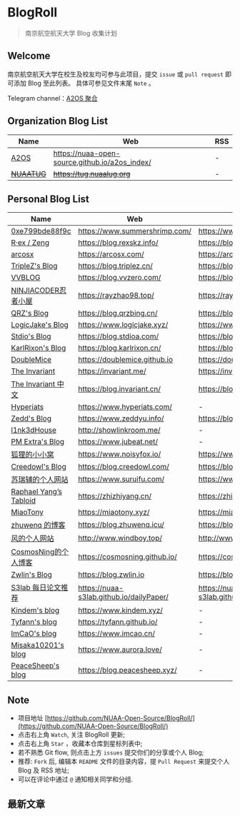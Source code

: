 # BlogRoll

> 南京航空航天大学 Blog 收集计划

## Welcome

南京航空航天大学在校生及校友均可参与此项目，提交 `issue` 或 `pull request` 即可添加 Blog 至此列表。
具体可参见文件末尾 `Note` 。

Telegram channel：[A2OS 聚合](https://t.me/s/a2os_rss)


## Organization Blog List

| Name                               | Web                     | RSS |
| ---------------------------------- | ----------------------- | --- |
| [A2OS](https://nuaa-open-source.github.io/a2os_index/)     | https://nuaa-open-source.github.io/a2os_index/  | -   |
| ~~[NUAATUG](https://tug.nuaalug.org)~~ | ~~https://tug.nuaalug.org~~ | -   |

## Personal Blog List



| Name                                             | Web                            | RSS                                    |
| ------------------------------------------------ | ------------------------------ | -------------------------------------- |
| [0xe799bde88f9c](https://www.summershrimp.com/)  | https://www.summershrimp.com/  | https://www.summershrimp.com/feed/     |
| [R·ex / Zeng](https://blog.rexskz.info/)         | https://blog.rexskz.info/      | https://blog.rexskz.info/feed/         |
| [arcosx](https://arcosx.com/)                    | https://arcosx.com/            | https://arcosx.com/index.php/feed/     |
| [TripleZ's Blog](https://blog.triplez.cn/)       | https://blog.triplez.cn/       | https://blog.triplez.cn/index.xml       |
| [VVBLOG](https://blog.vvzero.com/)               | https://blog.vvzero.com/       | https://blog.vvzero.com/atom.xml       |
| [NINJIACODER忍者小屋](https://rayzhao98.top/)    | https://rayzhao98.top/         | https://rayzhao98.top/rss              |
| [QRZ's Blog](https://blog.qrzbing.cn/)           | https://blog.qrzbing.cn/       | https://blog.qrzbing.cn/index.xml    |
| [LogicJake's Blog](https://www.logicjake.xyz/)   | https://www.logicjake.xyz/     | https://www.logicjake.xyz/atom.xml   |
| [Stdio's Blog](https://blog.stdioa.com/)         | https://blog.stdioa.com/       | https://blog.stdioa.com/atom.xml       |
| [KarlRixon's Blog](https://blog.karlrixon.cn/)   | https://blog.karlrixon.cn/     | https://blog.karlrixon.cn/atom.xml     |
| [DoubleMice](https://doublemice.github.io)       | https://doublemice.github.io   | https://doublemice.github.io/feed.xml  |
| [The Invariant](https://invariant.me/)           | https://invariant.me/          | https://invariant.me/rss/              |
| [The Invariant 中文](https://blog.invariant.cn/) | https://blog.invariant.cn/     | https://blog.invariant.cn/rss/         |
| [Hyperiats](https://www.hyperiats.com/)          | https://www.hyperiats.com/     | -                                      |
| [Zedd's Blog](https://www.zeddyu.info)           | https://www.zeddyu.info/       | https://blog.zeddyu.info/atom.xml      |
| [l1nk3dHouse](http://showlinkroom.me/)           | http://showlinkroom.me/        | -                                      |
| [PM Extra's Blog](https://www.jubeat.net/)       | https://www.jubeat.net/        | -                                      |
| [狐狸的小小窝](https://www.noisyfox.io/)         | https://www.noisyfox.io/       | https://www.noisyfox.io/feed/          |
| [Creedowl's Blog](https://blog.creedowl.com)   | https://blog.creedowl.com/     | https://blog.creedowl.com/posts/index.xml     |
| [苏瑞辅的个人网站](https://www.suruifu.com/)     | https://www.suruifu.com/       | https://www.suruifu.com/feed           |
| [Raphael Yang’s Tabloid](https://zhizhiyang.cn/) | https://zhizhiyang.cn/         | https://zhizhiyang.cn/rss            |
| [MiaoTony](https://miaotony.xyz)                 | https://miaotony.xyz/          | https://miaotony.xyz/atom.xml          |
| [zhuwenq 的博客](https://blog.zhuwenq.icu/)      | https://blog.zhuwenq.icu/     | https://blog.zhuwenq.icu/atom.xml     |
| [风的个人网站](http://www.windboy.top/)      | http://www.windboy.top/     | http://www.windboy.top/atom.xml     |
| [CosmosNing的个人博客](https://cosmosning.github.io/)      | https://cosmosning.github.io/     | https://cosmosning.github.io/atom.xml     |
| [Zwlin's Blog](https://blog.zwlin.io)| https://blog.zwlin.io | https://blog.zwlin.io/index.xml  |
| [S3lab 每日论文推荐](https://nuaa-s3lab.github.io/dailyPaper/) | https://nuaa-s3lab.github.io/dailyPaper/ | https://nuaa-s3lab.github.io/dailyPaper/rss.xml |
| [Kindem's blog](https://www.kindem.xyz/) | https://www.kindem.xyz/ | - |
| [Tyfann's blog](https://tyfann.github.io/) | https://tyfann.github.io/ | - |
| [ImCaO's blog](https://www.imcao.cn/) | https://www.imcao.cn/ | - |
| [Misaka10201's blog](https://www.aurora.love/) | https://www.aurora.love/ | - |
| [PeaceSheep's blog](https://blog.peacesheep.xyz/) | https://blog.peacesheep.xyz/ | - |

## Note

- 项目地址 [https://github.com/NUAA-Open-Source/BlogRoll/](https://github.com/NUAA-Open-Source/BlogRoll/)
- 点击右上角 `Watch`, 关注 BlogRoll 更新;
- 点击右上角 `Star` ，收藏本仓库到星标列表中;
- 若不熟悉 Git flow, 则点击上方 `issues` 提交你们的分享或个人 Blog;
- 推荐: `Fork` 后, 编辑本 `README` 文件的目录内容，提 `Pull Request` 来提交个人 Blog 及 RSS 地址;
- 可以在评论中通过 `@` 通知相关同学和分组.

## 最新文章

<script data-category-id="3" data-page="posts" async src="https://nuaa-blog.5ec.top/app.js"></script>
